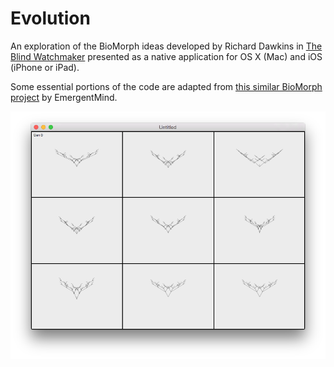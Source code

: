 # Evolution

An exploration of the BioMorph ideas developed by Richard Dawkins in [The Blind Watchmaker](https://en.wikipedia.org/wiki/The_Blind_Watchmaker) presented as a native application for OS X (Mac) and iOS (iPhone or iPad).

Some essential portions of the code are adapted from [this similar BioMorph project](http://www.emergentmind.com/biomorphs) by EmergentMind.

<img src="https://github.com/itod/evolution/blob/master/Resources/screen_mac.png" alt="Screen shot of OS X application window displaying 9 BioMorphs in a grid">